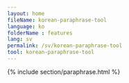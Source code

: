 ```yaml
---
layout: home
fileName: korean-paraphrase-tool
language: ko
folderName : features
lang: sv
permalink: /sv/korean-paraphrase-tool
tool: korean-paraphrase-tool
---
```

{% include section/paraphrase.html %}